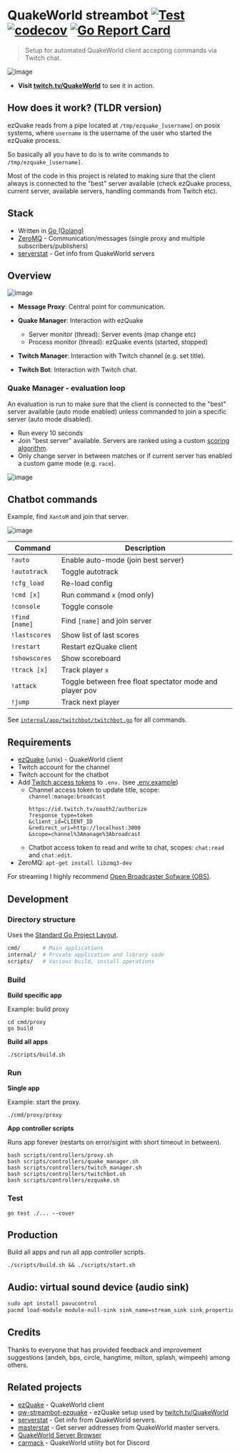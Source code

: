 # QuakeWorld streambot [![Test](https://github.com/vikpe/qw-streambot/actions/workflows/test.yml/badge.svg)](https://github.com/vikpe/qw-streambot/actions/workflows/test.yml) [![codecov](https://codecov.io/gh/vikpe/qw-streambot/branch/main/graph/badge.svg)](https://codecov.io/gh/vikpe/qw-streambot) [![Go Report Card](https://goreportcard.com/badge/github.com/vikpe/qw-streambot)](https://goreportcard.com/report/github.com/vikpe/qw-streambot)

> Setup for automated QuakeWorld client accepting commands via Twitch chat.

![image](https://user-images.githubusercontent.com/1616817/188150714-cc81b7a6-d97d-4cb4-ad22-2100a17533ed.png)

* **Visit [twitch.tv/QuakeWorld](https://www.twitch.tv/QuakeWorld)** to see it in action.


## How does it work? (TLDR version)

ezQuake reads from a pipe located at `/tmp/ezquake_[username]` on posix systems, where `username` is the username of the user who started the ezQuake process. 

So basically all you have to do is to write commands to `/tmp/ezquake_[username]`.

Most of the code in this project is related to making sure that the client always is connected to the "best" server available (check ezQuake process, current server, available servers, handling commands from Twitch etc).

## Stack

* Written in [Go (Golang)](https://github.com/golang/go)
* [ZeroMQ](https://zeromq.org/) - Communication/messages (single proxy and multiple subscribers/publishers)
* [serverstat](https://github.com/vikpe/serverstat) - Get info from QuakeWorld servers

## Overview

![image](https://user-images.githubusercontent.com/1616817/186941072-cc99679d-b1d0-41f7-bdba-913bb733e140.png)

* **Message Proxy**: Central point for communication.
* **Quake Manager**: Interaction with ezQuake
    * Server monitor (thread): Server events (map change etc)
    * Process monitor (thread): ezQuake events (started, stopped)

* **Twitch Manager**: Interaction with Twitch channel (e.g. set title).
* **Twitch Bot**: Interaction with Twitch chat.

### Quake Manager - evaluation loop
An evaluation is run to make sure that the client is connected to the "best" server available (auto mode enabled) unless commanded to join a specific server (auto mode disabled).

* Run every 10 seconds
* Join "best server" available. Servers are ranked using a
  custom [scoring algorithm](https://github.com/vikpe/serverstat/blob/main/qserver/mvdsv/qscore/qscore.go).
* Only change server in between matches or if current server has enabled a custom game mode (e.g. `race`).

![image](https://user-images.githubusercontent.com/1616817/186950564-2d731d49-c92a-4928-9ab2-b03dc931cf23.png)

## Chatbot commands
Example, find `XantoM` and join that server.

![image](https://user-images.githubusercontent.com/1616817/188152018-f4c43219-e969-4330-bb7d-2f89e4d45154.png)

| Command        | Description                                             |
|----------------|---------------------------------------------------------|
| `!auto`        | Enable auto-mode (join best server)                     |
| `!autotrack`   | Toggle autotrack                                        |
| `!cfg_load`    | Re-load config                                          |
| `!cmd [x]`     | Run command `x` (mod only)                              |
| `!console`     | Toggle console                                          |
| `!find [name]` | Find `[name]` and join server                           |
| `!lastscores ` | Show list of last scores                                |
| `!restart `    | Restart ezQuake client                                  |
| `!showscores ` | Show scoreboard                                         |
| `!track [x] `  | Track player `x`                                        |
| `!attack`      | Toggle between free float spectator mode and player pov |
| `!jump`        | Track next player                                       |

See [`internal/app/twitchbot/twitchbot.go`](https://github.com/vikpe/qw-streambot/blob/main/internal/app/twitchbot/twitchbot.go) for all commands.

## Requirements

* [ezQuake](https://github.com/ezQuake/ezquake-source/releases) (unix) - QuakeWorld client
* Twitch account for the channel
* Twitch account for the chatbot
* Add [Twitch access tokens](https://twitchtokengenerator.com/) to `.env.` (see [.env.example](./.env.example))
  * Channel access token to update title, scope: `channel:manage:broadcast`
    ```
    https://id.twitch.tv/oauth2/authorize
    ?response_type=token
    &client_id=CLIENT_ID
    &redirect_uri=http://localhost:3000
    &scope=channel%3Amanage%3Abroadcast
    ``` 
  * Chatbot access token to read and write to chat, scopes: `chat:read` and `chat:edit`.
* ZeroMQ: `apt-get install libzmq3-dev`

For streaming I highly recommend [Open Broadcaster Sofware (OBS)](https://obsproject.com/).

## Development

### Directory structure

Uses the [Standard Go Project Layout](https://github.com/golang-standards/project-layout).

```bash
cmd/       # Main applications
internal/  # Private application and library code
scripts/   # Various build, install operations
```

### Build

**Build specific app**

Example: build proxy

```shell
cd cmd/proxy
go build
```

**Build all apps**

```shell
./scripts/build.sh
```

### Run

**Single app**

Example: start the proxy.

```shell
./cmd/proxy/proxy 
```

**App controller scripts**

Runs app forever (restarts on error/sigint with short timeout in between).

```shell
bash scripts/controllers/proxy.sh
bash scripts/controllers/quake_manager.sh
bash scripts/controllers/twitch_manager.sh
bash scripts/controllers/twitchbot.sh
bash scripts/controllers/ezquake.sh
```

### Test

```shell
go test ./... --cover
```

## Production

Build all apps and run all app controller scripts.

```shell
./scripts/build.sh && ./scripts/start.sh
```

## Audio: virtual sound device (audio sink)
```sh
sudo apt install pavucontrol
pacmd load-module module-null-sink sink_name=stream_sink sink_properties=device.description=Stream-Sink
```

## Credits

Thanks to everyone that has provided feedback and improvement suggestions (andeh, bps, circle, hangtime, milton, splash,
wimpeeh) among others.

## Related projects

* [ezQuake](https://github.com/ezQuake/ezquake-source) - QuakeWorld client
* [qw-streambot-ezquake](https://github.com/vikpe/qw-streambot-ezquake) - ezQuake setup used
  by [twitch.tv/QuakeWorld](https://twitch.tv/QuakeWorld)
* [serverstat](https://github.com/vikpe/serverstat) - Get info from QuakeWorld servers.
* [masterstat](https://github.com/vikpe/masterstat) - Get server addresses from QuakeWorld master servers.
* [QuakeWorld Server Browser](https://github.com/vikpe/qw-server-browser)
* [carmack](https://github.com/vikpe/carmack) - QuakeWorld utility bot for Discord
